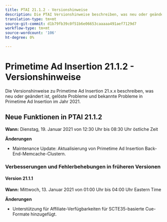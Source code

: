 ```yaml
---
title: PTAI 21.1.2 - Versionshinweise
description: Die PTAI Versionshinweise beschreiben, was neu oder geändert ist, die gelösten und bekannten Probleme in Primetime Ad Insertion im Jahr 2021.
translation-type: tm+mt
source-git-commit: d1b79fb39c0f51b6e06653caaaaa491aef7129d7
workflow-type: tm+mt
source-wordcount: '106'
ht-degree: 0%

---
```



# Primetime Ad Insertion 21.1.2 - Versionshinweise

Die Versionshinweise zu Primetime Ad Insertion 21.x.x beschreiben, was neu oder geändert ist, gelöste Probleme und bekannte Probleme in Primetime Ad Insertion im Jahr 2021.

## Neue Funktionen in PTAI 21.1.2

**Wann:** Dienstag, 19. Januar 2021 von 12:30 Uhr bis 08:30 Uhr östliche Zeit

**Änderungen**

* Maintenance Update: Aktualisierung von Primetime Ad Insertion Back-End-Memcache-Clustern.

### Verbesserungen und Fehlerbehebungen in früheren Versionen

#### Version 21.1.1

**Wann:** Mittwoch, 13. Januar 2021 von 01:00 Uhr bis 04:00 Uhr Eastern Time

**Änderungen**

* Unterstützung für Affiliate-Verfügbarkeiten für SCTE35-basierte Cue-Formate hinzugefügt.